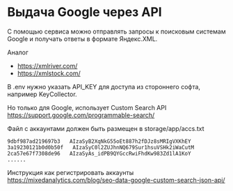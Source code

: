 # Выдача Google через API
С помощью сервиса можно отправлять запросы к поисковым системам Google и получать ответы в формате Яндекс.XML.

Аналог 
* https://xmlriver.com/
* https://xmlstock.com/ 

В .env нужно указать API_KEY для доступа из стороннего софта, например KeyCollector.

Но только для Google, использует Custom Search API  https://support.google.com/programmable-search/


Файл с аккаунтами должен быть размещен в storage/app/accs.txt
```
9dbf987ad219697b3   AIzaSyB2XqNkG55oEt887h2fDJz8sMRIgVXKhEY
3a19230121b0d0b50f   AIzaSyC0l2ZUJhnNQ679Sur1hsuVSHk2iWaCutM
2ca57e67f7308de96   AIzaSyAs_idPB9QYGccRwiFhdKw983Zd1lA1KoY
......
```
Инструкция как регистрировать аккаунты https://mixedanalytics.com/blog/seo-data-google-custom-search-json-api/
